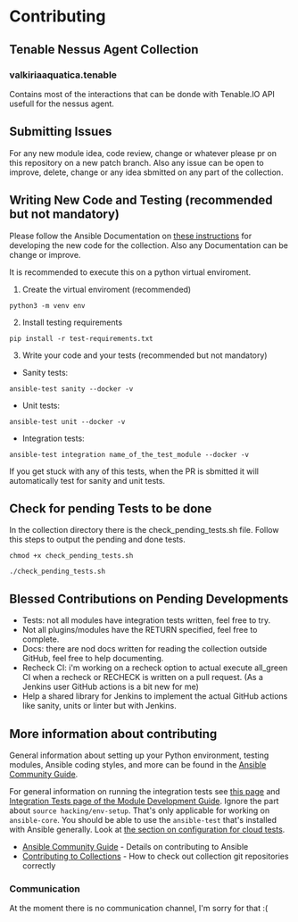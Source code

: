 # Contributing

## Tenable Nessus Agent Collection


### valkiriaaquatica.tenable
Contains most of the interactions that can be donde with Tenable.IO API usefull for the nessus agent.


## Submitting Issues

For any new module idea, code review, change or whatever please pr on this repository on a new patch branch.
Also any issue can be open to improve, delete, change or any idea sbmitted on any part of the collection.

## Writing New Code and Testing (recommended but not mandatory)

Please follow the Ansible Documentation on [these instructions](https://docs.ansible.com/ansible/latest/community/create_pr_quick_start.html) 
for developing the new code for the collection.
Also any Documentation can be change or improve.

It is recommended to execute this on a python virtual enviroment.
1. Create the virtual enviroment (recommended)
```
python3 -m venv env
```
2. Install testing requirements
```
pip install -r test-requirements.txt
```
3. Write your code and your tests (recommended but not mandatory)

- Sanity tests:
```
ansible-test sanity --docker -v
```

- Unit tests:
```
ansible-test unit --docker -v
```

- Integration tests:
```
ansible-test integration name_of_the_test_module --docker -v
```

If you get stuck with any of this tests, when the PR is sbmitted it will automatically test for sanity and unit tests.

## Check for pending Tests to be done 
In the collection directory there is the check_pending_tests.sh file.
Follow this steps to output the pending and done tests.
```
chmod +x check_pending_tests.sh
```

```
./check_pending_tests.sh
```

## Blessed Contributions on Pending Developments
- Tests: not all modules have integration tests written, feel free to try.
- Not all plugins/modules have the RETURN specified, feel free to complete.
- Docs: there are nod docs written for reading the collection outside GitHub, feel free to help documenting.
- Recheck CI: i'm working on a recheck option to actual execute all_green CI when a recheck or RECHECK is written on a pull request.
  (As a Jenkins user GitHub actions is a bit new for me)
- Help a shared library for Jenkins to implement the actual GitHub actions like sanity, units or linter but with Jenkins.

## More information about contributing

General information about setting up your Python environment, testing modules,
Ansible coding styles, and more can be found in the [Ansible Community Guide](
https://docs.ansible.com/ansible/latest/community/index.html).


For general information on running the integration tests see
[this page](https://docs.ansible.com/ansible/latest/community/collection_contributors/test_index.html) and
[Integration Tests page of the Module Development Guide](https://docs.ansible.com/ansible/devel/dev_guide/testing_integration.html#non-destructive-tests).
Ignore the part about `source hacking/env-setup`. That's only applicable for working on `ansible-core`.
You should be able to use the `ansible-test` that's installed with Ansible generally.
Look at [the section on configuration for cloud tests](https://docs.ansible.com/ansible/devel/dev_guide/testing_integration.html#other-configuration-for-cloud-tests).

- [Ansible Community Guide](https://docs.ansible.com/ansible/latest/community/index.html) - Details on contributing to Ansible
- [Contributing to Collections](https://docs.ansible.com/ansible/devel/dev_guide/developing_collections.html#contributing-to-collections) - How to check out collection git repositories correctly



### Communication
At the moment there is no communication channel, I'm sorry for that :(
